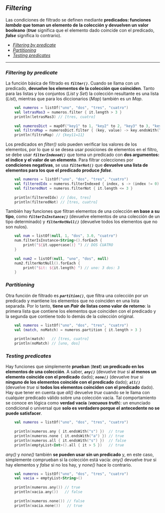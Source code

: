 ## *Filtering*
Las condiciones de filtrado se definen mediante **predicados: funciones** ***lambda*** **que toman un elemento de la colección y devuelven un valor booleano** (***true*** significa que el elemento dado coincide con el predicado, ***false*** significa lo contrario).

- [*Filtering by predicate*](#filtering-by-predicate)
- [*Partitioning*](#partitioning)
- [*Testing predicates*](#testing-predicates)

---

### *Filtering by predicate*
La función básica de filtrado es ***``filter()``***. Cuando se llama con un predicado, **devuelve los elementos de la colección que coinciden**. Tanto para las listas y los conjuntos (*List* y *Set*) la colección resultante es una lista (*List*), mientras que para los diccionarios (*Map*) también es un *Map*.

```kotlin
    val numeros = listOf("uno", "dos", "tres", "cuatro")
    val letrasMas3 = numeros.filter { it.length > 3 }
    println(letrasMas3) // [tres, cuatro]
    
    val numerosDict = mapOf("key1" to 1, "key2" to 2, "key3" to 3, "key11" to 11)
    val filtroMap = numerosDict.filter { (key, value) -> key.endsWith("1") && value > 10}
    println(filtroMap) // {key11=11}
```

Los predicados en *filter()* solo pueden verificar los valores de los elementos, por lo que si se desea usar posiciones de elementos en el filtro, se debe usar ***``filterIndexed()``*** que toma un predicado con **dos argumentos: el índice y el valor de un elemento**. Para filtrar colecciones por **condiciones negativas**, se usa ***`filterNot()`*** que **devuelve una lista de elementos para los que el predicado produce** ***false***.

```kotlin
    val numeros = listOf("uno", "dos", "tres", "cuatro")
    val filteredIdx = numeros.filterIndexed { index, s -> (index != 0) && (s.length < 5) }
    val filteredNot = numeros.filterNot { it.length <= 3 }
    
    println(filteredIdx) // [dos, tres]
    println(filteredNot) // [tres, cuatro]
```

También hay funciones que filtran elementos de una colección **en base a su tipo**, como ***``filterIsInstance()``*** (devuelve elementos de una colección de un tipo determinado) y ***``filterNotNull()``*** (devuelve todos los elementos que no son nulos).

```kotlin
    val num = listOf(null, 1, "dos", 3.0, "cuatro")
    num.filterIsInstance<String>().forEach {
        print("${it.uppercase()} ") // DOS CUATRO
    }
    
    val num2 = listOf(null, "uno", "dos", null)
    num2.filterNotNull().forEach {
        print("$it: ${it.length} ") // uno: 3 dos: 3
    }
```

### *Partitioning*
Otra función de filtrado es ***``partition()``***, que filtra una colección por un predicado y mantiene los elementos que no coinciden en una lista separada. Por lo tanto, **tiene un** ***Pair*** **de listas como valor de retorno**: la primera lista que contiene los elementos que coinciden con el predicado y la segunda que contiene todo lo demás de la colección original.

```kotlin
    val numeros = listOf("uno", "dos", "tres", "cuatro")
    val (match, noMatch) = numeros.partition { it.length > 3 }
    
    println(match)   // [tres, cuatro]
    println(noMatch) // [uno, dos]
```

### *Testing predicates*
Hay funciones que simplemente **prueban** (***test***) **un predicado en los elementos de una colección**. A saber, ***``any()``*** (devuelve *true* si **al menos un elemento coincide con el predicado** dado); ***``none()``*** (devuelve *true* si **ninguno de los elementos coincide con el predicado** dado); ***``all()``*** (devuelve *true* si **todos los elementos coinciden con el predicado** dado).  
Hay que tener en cuenta que *all()* devuelve *true* cuando se le llama con cualquier predicado válido sobre una colección vacía. Tal comportamiento se conoce en lógica como **verdad vacía** (***vacuous truth***): un enunciado condicional o universal que **solo es verdadero porque el antecedente no se puede satisfacer**.

```kotlin
    val numeros = listOf("uno", "dos", "tres", "cuatro")
    
    println(numeros.any { it.endsWith("s") })  // true
    println(numeros.none { it.endsWith("a") }) // true
    println(numeros.all { it.endsWith("s") })  // false
    println(emptyList<Int>().all { it > 5 })   // true
```

*any()* y *none()* también **se pueden usar sin un predicado** y, en este caso, simplemente comprueban si la colección está vacía: *any()* devuelve *true* si hay elementos y *false* si no los hay, y *none()* hace lo contrario.

```kotlin
    val numeros = listOf("uno", "dos", "tres", "cuatro")
    val vacia = emptyList<String>()
    
    println(numeros.any()) // true
    println(vacia.any())   // false
    
    println(numeros.none()) // false
    println(vacia.none())   // true
```
